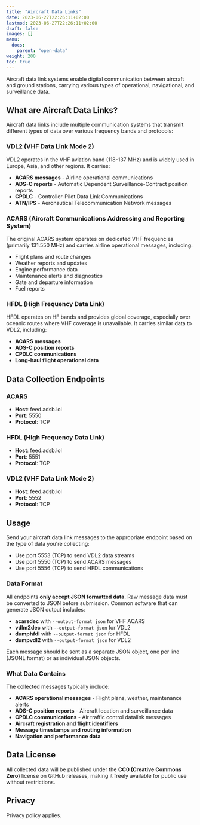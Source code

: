 ```yaml
---
title: "Aircraft Data Links"
date: 2023-06-27T22:26:11+02:00
lastmod: 2023-06-27T22:26:11+02:00
draft: false
images: []
menu:
  docs:
    parent: "open-data"
weight: 200
toc: true
---
```


Aircraft data link systems enable digital communication between aircraft and ground stations, carrying various types of operational, navigational, and surveillance data.

## What are Aircraft Data Links?

Aircraft data links include multiple communication systems that transmit different types of data over various frequency bands and protocols:

### VDL2 (VHF Data Link Mode 2)
VDL2 operates in the VHF aviation band (118-137 MHz) and is widely used in Europe, Asia, and other regions. It carries:
- **ACARS messages** - Airline operational communications
- **ADS-C reports** - Automatic Dependent Surveillance-Contract position reports
- **CPDLC** - Controller-Pilot Data Link Communications
- **ATN/IPS** - Aeronautical Telecommunication Network messages

### ACARS (Aircraft Communications Addressing and Reporting System)
The original ACARS system operates on dedicated VHF frequencies (primarily 131.550 MHz) and carries airline operational messages, including:
- Flight plans and route changes
- Weather reports and updates
- Engine performance data
- Maintenance alerts and diagnostics
- Gate and departure information
- Fuel reports

### HFDL (High Frequency Data Link)
HFDL operates on HF bands and provides global coverage, especially over oceanic routes where VHF coverage is unavailable. It carries similar data to VDL2, including:
- **ACARS messages**
- **ADS-C position reports**
- **CPDLC communications**
- **Long-haul flight operational data**

## Data Collection Endpoints

### ACARS
- **Host**: feed.adsb.lol
- **Port**: 5550
- **Protocol**: TCP

### HFDL (High Frequency Data Link)
- **Host**: feed.adsb.lol
- **Port**: 5551
- **Protocol**: TCP

### VDL2 (VHF Data Link Mode 2)
- **Host**: feed.adsb.lol
- **Port**: 5552
- **Protocol**: TCP




## Usage

Send your aircraft data link messages to the appropriate endpoint based on the type of data you're collecting:

- Use port 5553 (TCP) to send VDL2 data streams
- Use port 5550 (TCP) to send ACARS messages
- Use port 5556 (TCP) to send HFDL communications

### Data Format
All endpoints **only accept JSON formatted data**. Raw message data must be converted to JSON before submission. Common software that can generate JSON output includes:
- **acarsdec** with `--output-format json` for VHF ACARS
- **vdlm2dec** with `--output-format json` for VDL2
- **dumphfdl** with `--output-format json` for HFDL
- **dumpvdl2** with `--output-format json` for VDL2

Each message should be sent as a separate JSON object, one per line (JSONL format) or as individual JSON objects.

### What Data Contains
The collected messages typically include:
- **ACARS operational messages** - Flight plans, weather, maintenance alerts
- **ADS-C position reports** - Aircraft location and surveillance data
- **CPDLC communications** - Air traffic control datalink messages
- **Aircraft registration and flight identifiers**
- **Message timestamps and routing information**
- **Navigation and performance data**

## Data License

All collected data will be published under the **CC0 (Creative Commons Zero)** license on GitHub releases, making it freely available for public use without restrictions.

## Privacy

Privacy policy applies.
